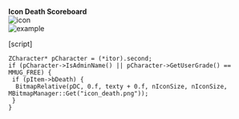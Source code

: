 <b> Icon Death Scoreboard </b><br>
![icon](https://i.imgur.com/jevO6PB.png) <br>
![example](https://i.imgur.com/KVwpEOb.jpg) <br>

[script]

    ZCharacter* pCharacter = (*itor).second;
    if (pCharacter->IsAdminName() || pCharacter->GetUserGrade() == MMUG_FREE) {
     if (pItem->bDeath) {
      BitmapRelative(pDC, 0.f, texty + 0.f, nIconSize, nIconSize, MBitmapManager::Get("icon_death.png"));
     }
    }
